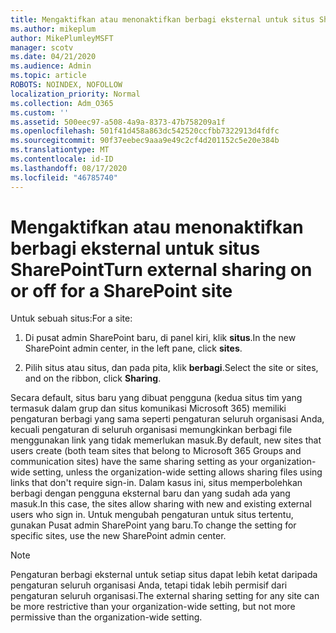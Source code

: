 ```yaml
---
title: Mengaktifkan atau menonaktifkan berbagi eksternal untuk situs SharePoint
ms.author: mikeplum
author: MikePlumleyMSFT
manager: scotv
ms.date: 04/21/2020
ms.audience: Admin
ms.topic: article
ROBOTS: NOINDEX, NOFOLLOW
localization_priority: Normal
ms.collection: Adm_O365
ms.custom: ''
ms.assetid: 500eec97-a508-4a9a-8373-47b758209a1f
ms.openlocfilehash: 501f41d458a863dc542520ccfbb7322913d4fdfc
ms.sourcegitcommit: 90f37eebec9aaa9e49c2cf4d201152c5e20e384b
ms.translationtype: MT
ms.contentlocale: id-ID
ms.lasthandoff: 08/17/2020
ms.locfileid: "46785740"
---
```

# <a name="turn-external-sharing-on-or-off-for-a-sharepoint-site"></a><span data-ttu-id="2d66c-102">Mengaktifkan atau menonaktifkan berbagi eksternal untuk situs SharePoint</span><span class="sxs-lookup"><span data-stu-id="2d66c-102">Turn external sharing on or off for a SharePoint site</span></span>

<span data-ttu-id="2d66c-103">Untuk sebuah situs:</span><span class="sxs-lookup"><span data-stu-id="2d66c-103">For a site:</span></span>
  
1. <span data-ttu-id="2d66c-104">Di pusat admin SharePoint baru, di panel kiri, klik **situs**.</span><span class="sxs-lookup"><span data-stu-id="2d66c-104">In the new SharePoint admin center, in the left pane, click **sites**.</span></span>
    
2. <span data-ttu-id="2d66c-105">Pilih situs atau situs, dan pada pita, klik **berbagi**.</span><span class="sxs-lookup"><span data-stu-id="2d66c-105">Select the site or sites, and on the ribbon, click **Sharing**.</span></span>
    
<span data-ttu-id="2d66c-106">Secara default, situs baru yang dibuat pengguna (kedua situs tim yang termasuk dalam grup dan situs komunikasi Microsoft 365) memiliki pengaturan berbagi yang sama seperti pengaturan seluruh organisasi Anda, kecuali pengaturan di seluruh organisasi memungkinkan berbagi file menggunakan link yang tidak memerlukan masuk.</span><span class="sxs-lookup"><span data-stu-id="2d66c-106">By default, new sites that users create (both team sites that belong to Microsoft 365 Groups and communication sites) have the same sharing setting as your organization-wide setting, unless the organization-wide setting allows sharing files using links that don't require sign-in.</span></span> <span data-ttu-id="2d66c-107">Dalam kasus ini, situs memperbolehkan berbagi dengan pengguna eksternal baru dan yang sudah ada yang masuk.</span><span class="sxs-lookup"><span data-stu-id="2d66c-107">In this case, the sites allow sharing with new and existing external users who sign in.</span></span> <span data-ttu-id="2d66c-108">Untuk mengubah pengaturan untuk situs tertentu, gunakan Pusat admin SharePoint yang baru.</span><span class="sxs-lookup"><span data-stu-id="2d66c-108">To change the setting for specific sites, use the new SharePoint admin center.</span></span>
  
> [!NOTE]
> <span data-ttu-id="2d66c-109">Pengaturan berbagi eksternal untuk setiap situs dapat lebih ketat daripada pengaturan seluruh organisasi Anda, tetapi tidak lebih permisif dari pengaturan seluruh organisasi.</span><span class="sxs-lookup"><span data-stu-id="2d66c-109">The external sharing setting for any site can be more restrictive than your organization-wide setting, but not more permissive than the organization-wide setting.</span></span> 
  

